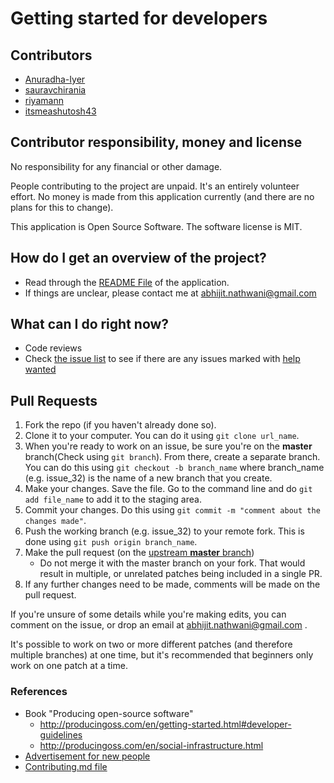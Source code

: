 # Getting started for developers


## Contributors

  * [Anuradha-Iyer](https://github.com/Anuradha-Iyer "Anuradha Iyer")
  * [sauravchirania](https://github.com/sauravchirania "Saurav Chirania")
  * [riyamann]( https://github.com/riya-maan "Riya Mann")
  * [itsmeashutosh43](https://github.com/itsmeashutosh43 "Ashutosh Chapagain")

## Contributor responsibility, money and license

No responsibility for any financial or other damage.

People contributing to the project are unpaid.  It's an entirely volunteer effort. No money is made from this application currently (and there are no plans for this to change).

This application is Open Source Software. The software license is MIT.

## How do I get an overview of the project?

* Read through the [README File](README.md) of the application.
* If things are unclear, please contact me at abhijit.nathwani@gmail.com

## What can I do right now?

* Code reviews
* Check [the issue list](https://github.com/abhijitnathwani/PyQuiz/issues) to see if there are any issues marked with [help wanted](https://github.com/abhijitnathwani/PyQuiz/labels/help%20wanted)

## Pull Requests

1. Fork the repo (if you haven't already done so).
2. Clone it to your computer. You can do it using `git clone url_name`.
3. When you're ready to work on an issue, be sure you're on the **master** branch(Check using `git branch`). From there, create a separate branch. You can do this using `git checkout -b branch_name` where branch_name (e.g. issue_32) is the name of a new branch that you create.
4. Make your changes. Save the file. Go to the command line and do `git add file_name` to add it to the staging area.
5. Commit your changes. Do this using `git commit -m "comment about the changes made"`.
6. Push the working branch (e.g. issue_32) to your remote fork. This is done using `git push origin branch_name`.
7. Make the pull request (on the [upstream **master** branch](https://github.com/abhijitnathwani/PyQuiz/tree/master))
    * Do not merge it with the master branch on your fork. That would result in multiple, or unrelated patches being included in a single PR.
8. If any further changes need to be made, comments will be made on the pull request.


If you're unsure of some details while you're making edits, you can comment on the issue, or drop an email at abhijit.nathwani@gmail.com .

It's possible to work on two or more different patches (and therefore multiple branches) at one time, but it's recommended that beginners only work on one patch at a time.

### References
* Book "Producing open-source software"
  * http://producingoss.com/en/getting-started.html#developer-guidelines
  * http://producingoss.com/en/social-infrastructure.html
* [Advertisement for new people](misc/advertisement-for-devs.md)
* [Contributing.md file](https://github.com/SunyataZero/mindfulness-at-the-computer/blob/master/CONTRIBUTING.md)

